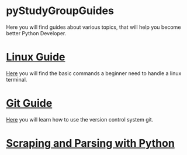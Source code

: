 # pyStudyGroupGuides

Here you will find guides about various topics, that will help you become better Python Developer.

# [Linux Guide](linux/linux.md)

[Here](linux/linux.md) you will find the basic commands a beginner need to handle a linux terminal.

# [Git Guide](git/git.md)

[Here](git/git.md) you will learn how to use the version control system git.

# [Scraping and Parsing with Python](https://github.com/py-study-group/pyScrape)
